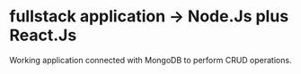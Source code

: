 # fullstack application -> Node.Js plus React.Js

Working application connected with MongoDB to perform CRUD operations.
